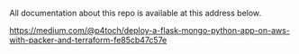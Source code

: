 All documentation about this repo is available at this address below.

https://medium.com/@p4toch/deploy-a-flask-mongo-python-app-on-aws-with-packer-and-terraform-fe85cb47c57e
